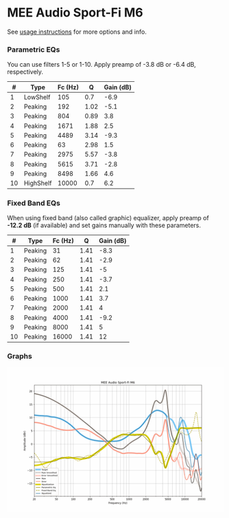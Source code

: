 # MEE Audio Sport-Fi M6
See [usage instructions](https://github.com/jaakkopasanen/AutoEq#usage) for more options and info.

### Parametric EQs
You can use filters 1-5 or 1-10. Apply preamp of -3.8 dB or -6.4 dB, respectively.

|   # | Type      |   Fc (Hz) |    Q |   Gain (dB) |
|-----|-----------|-----------|------|-------------|
|   1 | LowShelf  |       105 | 0.7  |        -6.9 |
|   2 | Peaking   |       192 | 1.02 |        -5.1 |
|   3 | Peaking   |       804 | 0.89 |         3.8 |
|   4 | Peaking   |      1671 | 1.88 |         2.5 |
|   5 | Peaking   |      4489 | 3.14 |        -9.3 |
|   6 | Peaking   |        63 | 2.98 |         1.5 |
|   7 | Peaking   |      2975 | 5.57 |        -3.8 |
|   8 | Peaking   |      5615 | 3.71 |        -2.8 |
|   9 | Peaking   |      8498 | 1.66 |         4.6 |
|  10 | HighShelf |     10000 | 0.7  |         6.2 |

### Fixed Band EQs
When using fixed band (also called graphic) equalizer, apply preamp of **-12.2 dB** (if available) and set gains manually with these parameters.

|   # | Type    |   Fc (Hz) |    Q |   Gain (dB) |
|-----|---------|-----------|------|-------------|
|   1 | Peaking |        31 | 1.41 |        -8.3 |
|   2 | Peaking |        62 | 1.41 |        -2.9 |
|   3 | Peaking |       125 | 1.41 |        -5   |
|   4 | Peaking |       250 | 1.41 |        -3.7 |
|   5 | Peaking |       500 | 1.41 |         2.1 |
|   6 | Peaking |      1000 | 1.41 |         3.7 |
|   7 | Peaking |      2000 | 1.41 |         4   |
|   8 | Peaking |      4000 | 1.41 |        -9.2 |
|   9 | Peaking |      8000 | 1.41 |         5   |
|  10 | Peaking |     16000 | 1.41 |        12   |

### Graphs
![](./MEE%20Audio%20Sport-Fi%20M6.png)
